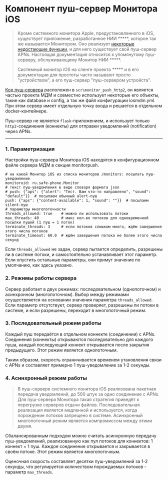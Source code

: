 # Компонент пуш-сервер Монитора iOS
> Кроме системного монитора Apple, предустановленного в iOS, существует приложение,
> разработанное НИИ *****, которое так же называется Монитором. Оно реализует 
> [некоторые недостающие функции](.), и для него 
> существует свой пуш-сервер APNs. Настоящая документация относится к упомянутому
> пуш-серверу, обслуживающему Монитор НИИ *****.
> 
> Системный монитор iOS на сленге проекта ***** и в его документации для
> простоты часто называют просто "устройством", а его пуш-сервер "пуш-сервером устройста".

[Код пуш-сервера](../push_ios_app/push_loop.py) расположен в `scr\monitor_push_http2`, он является частью проекта 
МДМ и совместно использует некоторые его объекты, такие как database и config, 
а так же файл конфигурации iosmdm.yml. При этом сервер имеет отдельную точку входа и 
решается в отдельном docker-контейнере.

Пуш-сервер не является `flask`-приложением, и использует только `http2`-соединения (коннекты) 
для отправки уведомлений (notification) через APNs.

---

### 1. Параметризация
Настройки пуш-сервера Монитора iOS находятся в конфигурационном файле сервера МДМ 
в секции monitorpush.

    # на какой Монитор iOS из списка мониторов /monitors: посылать пуш-уведомление
    monitoruid: ru.safe-phone.Monitor     
    # текст пуш-уведомления в виде словаря формата json
    # push: {"aps": {"alert": "Тест. Вам что-то направлено", "sound": "default"}}  # посылаем обычный alert-пуш
    push: {"aps": {"content-available": 1, "sound": ""}}  # посылаем silent-пуш
    # параметры многопоточности
    threads_allowed: true    # можно ли использовать потоки
    max_threads: 40          # макс кол-во потоков для одновременной посылки пушей (1 пуш = 1 поток)
    terminate_threads: 3     # если потоков слишком много, ждём завершения этого числа потоков
    terminate_timeout: 60.0  # ждём завершения потока не более этого числа секунд

Если `threads_allowed` не задан, сервер  пытается определить, разрешены ли в 
системе потоки, и самостоятельно устанавливает этот параметр. Если опустить остальные 
параметры, они примут значение по умолчанию, как здесь указано. 

### 2. Режимы работы сервера
Сервер работает в двух режимах: последовательном (однопоточном) и асинхронном (многопоточном). 
Выбор между режимами осуществляется на основании значения параметра `threads_allowed`. 
Если параметр отсутствует, сервер проверяет, разрешены ли потоки в системе, и если 
разрешены, переходит в многопоточный режим.


### 3. Последовательный режим работы 
Каждый пуш передаётся в отдельном коннекте (соединении) с APNs. Соединения 
(коннекты) открываются последовательно для каждого пуша, каждый последующий 
коннект открывается после закрытия предыдущего. Этот режим является однопоточным.

Таким образом, скорость ограничивается временем утановления связи с APNs и 
составляет примерно 1 пуш-уведомление за 1-2 секунды.

### 4. Асинхронный режим работы

> В пуш-сервере системного понитора iOS реализована пакетная передача уведомлений, 
> до 500 штук за одно соединение с APNs. 
> Для пуш-сервера Монитора такая стратегия приведёт к перегрузке серверов отдачи файлов. 
> Последовательная реализация является медленной и используется, когда порождение 
> потоков запрещено в системе.
> Асинхронный многопоточный режим является компромиссом между этими двумя.

Сбалансированным подходом можно считать асинхронную передачу пуш-уведомлений, 
реализованную как пул потоков для коннектов: 1 коннект = 1 пуш. Каждое соединение
открывается и закрывается в своём потоке. Этот режим является многопоточным.

Оценочная скорость составляет десятки пуш-уведомлений за 1-2 секунды, что регулируется 
количеством порождаемых потоков - параметр `max_threads`. 
